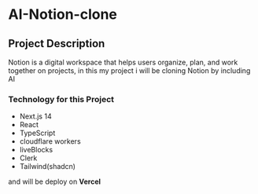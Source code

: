 # AI-Notion-clone

## Project  Description
Notion  is a digital workspace that helps users organize, plan, and work together on projects, in this my project i will be cloning Notion by including AI 

### Technology for this Project 
- Next.js 14
- React
- TypeScript
- cloudflare workers
- liveBlocks
- Clerk
- Tailwind(shadcn)

and will be deploy on **Vercel**